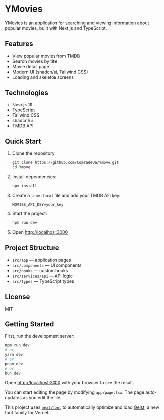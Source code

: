 
# YMovies

YMovies is an application for searching and viewing information about popular movies, built with Next.js and TypeScript.

## Features
- View popular movies from TMDB
- Search movies by title
- Movie detail page
- Modern UI (shadcn/ui, Tailwind CSS)
- Loading and skeleton screens

## Technologies
- Next.js 15
- TypeScript
- Tailwind CSS
- shadcn/ui
- TMDB API

## Quick Start

1. Clone the repository:
	```bash
	git clone https://github.com/ComradeUa/Ymove.git
	cd Ymove
	```
2. Install dependencies:
	```bash
	npm install
	```
3. Create a `.env.local` file and add your TMDB API key:
	```env
	MOVIES_API_KEY=your_key
	```
4. Start the project:
	```bash
	npm run dev
	```
5. Open [http://localhost:3000](http://localhost:3000)

## Project Structure
- `src/app` — application pages
- `src/components` — UI components
- `src/hooks` — custom hooks
- `src/services/api` — API logic
- `src/types` — TypeScript types

## License
MIT

## Getting Started

First, run the development server:

```bash
npm run dev
# or
yarn dev
# or
pnpm dev
# or
bun dev
```

Open [http://localhost:3000](http://localhost:3000) with your browser to see the result.

You can start editing the page by modifying `app/page.tsx`. The page auto-updates as you edit the file.

This project uses [`next/font`](https://nextjs.org/docs/app/building-your-application/optimizing/fonts) to automatically optimize and load [Geist](https://vercel.com/font), a new font family for Vercel.


